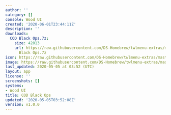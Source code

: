 ```yaml
---
author: ''
category: []
console: Wood UI
created: '2020-06-01T23:44:11Z'
description: ''
downloads:
  COD Black Ops.7z:
    size: 42013
    url: https://raw.githubusercontent.com/DS-Homebrew/twlmenu-extras/master/_nds/TWiLightMenu/akmenu/themes/COD
      Black Ops.7z
icon: https://raw.githubusercontent.com/DS-Homebrew/twlmenu-extras/master/unistore/icons/ak.png
image: https://raw.githubusercontent.com/DS-Homebrew/twlmenu-extras/master/unistore/icons/ak.png
last_updated: 2020-05-05 at 03:52 (UTC)
layout: app
license: ''
screenshots: []
systems:
- Wood UI
title: COD Black Ops
updated: '2020-05-05T03:52:08Z'
version: v1.0.0
---
```

